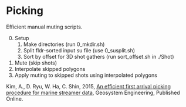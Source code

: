 # Picking

Efficient manual muting scripts.

0. Setup
	1. Make directories (run 0_mkdir.sh)
	2. Split fldr-sorted input su file (use 0_susplit.sh)
	3. Sort by offset for 3D shot gathers (run sort_offset.sh in ./Shot)
1. Mute (skip shots)
2. Interpolate skipped polygons
3. Apply muting to skipped shots using interpolated polygons


Kim, A., D. Ryu, W. Ha, C. Shin, 2015, [An efficient first arrival picking procedure for marine streamer data](http://www.tandfonline.com/doi/full/10.1080/12269328.2015.1047965#.VYy3kGAVd0c), Geosystem Engineering, Published Online.